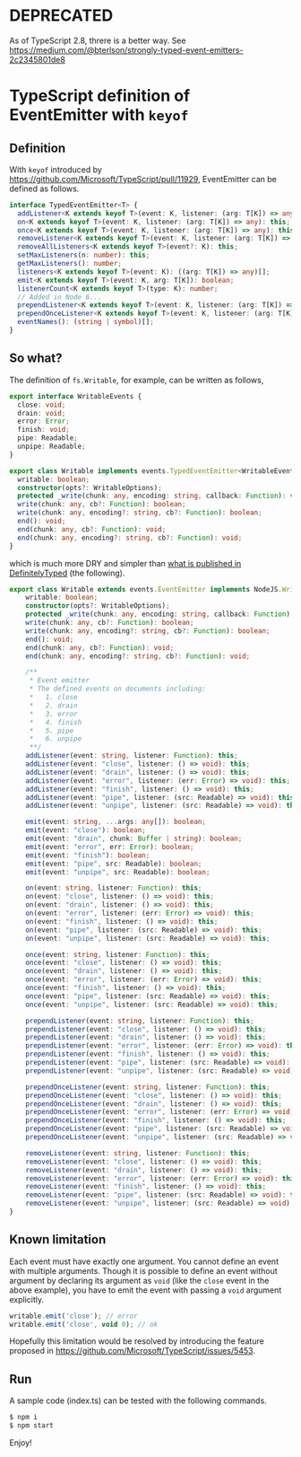 # DEPRECATED

As of TypeScript 2.8, threre is a better way.
See https://medium.com/@bterlson/strongly-typed-event-emitters-2c2345801de8

# TypeScript definition of EventEmitter with `keyof`

## Definition

With `keyof` introduced by https://github.com/Microsoft/TypeScript/pull/11929, EventEmitter can be defined as follows.

```ts
interface TypedEventEmitter<T> {
  addListener<K extends keyof T>(event: K, listener: (arg: T[K]) => any): this;
  on<K extends keyof T>(event: K, listener: (arg: T[K]) => any): this;
  once<K extends keyof T>(event: K, listener: (arg: T[K]) => any): this;
  removeListener<K extends keyof T>(event: K, listener: (arg: T[K]) => any): this;
  removeAllListeners<K extends keyof T>(event?: K): this;
  setMaxListeners(n: number): this;
  getMaxListeners(): number;
  listeners<K extends keyof T>(event: K): ((arg: T[K]) => any)[];
  emit<K extends keyof T>(event: K, arg: T[K]): boolean;
  listenerCount<K extends keyof T>(type: K): number;
  // Added in Node 6...
  prependListener<K extends keyof T>(event: K, listener: (arg: T[K]) => any): this;
  prependOnceListener<K extends keyof T>(event: K, listener: (arg: T[K]) => any): this;
  eventNames(): (string | symbol)[];
}
```

## So what?

The definition of `fs.Writable`, for example, can be written as follows,

```ts
export interface WritableEvents {
  close: void;
  drain: void;
  error: Error;
  finish: void;
  pipe: Readable;
  unpipe: Readable;
}

export class Writable implements events.TypedEventEmitter<WritableEvents>, NodeJS.WritableStream {
  writable: boolean;
  constructor(opts?: WritableOptions);
  protected _write(chunk: any, encoding: string, callback: Function): void;
  write(chunk: any, cb?: Function): boolean;
  write(chunk: any, encoding?: string, cb?: Function): boolean;
  end(): void;
  end(chunk: any, cb?: Function): void;
  end(chunk: any, encoding?: string, cb?: Function): void;
}
```

which is much more DRY and simpler than [what is published in DefinitelyTyped](https://github.com/DefinitelyTyped/DefinitelyTyped/blob/8c65c84d30d181c36ffd00c77f85181e5350ef61/node/index.d.ts#L3262-L3337) (the following).

```ts
export class Writable extends events.EventEmitter implements NodeJS.WritableStream {
    writable: boolean;
    constructor(opts?: WritableOptions);
    protected _write(chunk: any, encoding: string, callback: Function): void;
    write(chunk: any, cb?: Function): boolean;
    write(chunk: any, encoding?: string, cb?: Function): boolean;
    end(): void;
    end(chunk: any, cb?: Function): void;
    end(chunk: any, encoding?: string, cb?: Function): void;

    /**
     * Event emitter
     * The defined events on documents including:
     *   1. close
     *   2. drain
     *   3. error
     *   4. finish
     *   5. pipe
     *   6. unpipe
     **/
    addListener(event: string, listener: Function): this;
    addListener(event: "close", listener: () => void): this;
    addListener(event: "drain", listener: () => void): this;
    addListener(event: "error", listener: (err: Error) => void): this;
    addListener(event: "finish", listener: () => void): this;
    addListener(event: "pipe", listener: (src: Readable) => void): this;
    addListener(event: "unpipe", listener: (src: Readable) => void): this;

    emit(event: string, ...args: any[]): boolean;
    emit(event: "close"): boolean;
    emit(event: "drain", chunk: Buffer | string): boolean;
    emit(event: "error", err: Error): boolean;
    emit(event: "finish"): boolean;
    emit(event: "pipe", src: Readable): boolean;
    emit(event: "unpipe", src: Readable): boolean;

    on(event: string, listener: Function): this;
    on(event: "close", listener: () => void): this;
    on(event: "drain", listener: () => void): this;
    on(event: "error", listener: (err: Error) => void): this;
    on(event: "finish", listener: () => void): this;
    on(event: "pipe", listener: (src: Readable) => void): this;
    on(event: "unpipe", listener: (src: Readable) => void): this;

    once(event: string, listener: Function): this;
    once(event: "close", listener: () => void): this;
    once(event: "drain", listener: () => void): this;
    once(event: "error", listener: (err: Error) => void): this;
    once(event: "finish", listener: () => void): this;
    once(event: "pipe", listener: (src: Readable) => void): this;
    once(event: "unpipe", listener: (src: Readable) => void): this;

    prependListener(event: string, listener: Function): this;
    prependListener(event: "close", listener: () => void): this;
    prependListener(event: "drain", listener: () => void): this;
    prependListener(event: "error", listener: (err: Error) => void): this;
    prependListener(event: "finish", listener: () => void): this;
    prependListener(event: "pipe", listener: (src: Readable) => void): this;
    prependListener(event: "unpipe", listener: (src: Readable) => void): this;

    prependOnceListener(event: string, listener: Function): this;
    prependOnceListener(event: "close", listener: () => void): this;
    prependOnceListener(event: "drain", listener: () => void): this;
    prependOnceListener(event: "error", listener: (err: Error) => void): this;
    prependOnceListener(event: "finish", listener: () => void): this;
    prependOnceListener(event: "pipe", listener: (src: Readable) => void): this;
    prependOnceListener(event: "unpipe", listener: (src: Readable) => void): this;

    removeListener(event: string, listener: Function): this;
    removeListener(event: "close", listener: () => void): this;
    removeListener(event: "drain", listener: () => void): this;
    removeListener(event: "error", listener: (err: Error) => void): this;
    removeListener(event: "finish", listener: () => void): this;
    removeListener(event: "pipe", listener: (src: Readable) => void): this;
    removeListener(event: "unpipe", listener: (src: Readable) => void): this;
}
```

## Known limitation

Each event must have exactly one argument.
You cannot define an event with multiple arguments.
Though it is possible to define an event without argument by declaring its argument as `void` (like the `close` event in the above example), you have to emit the event with passing a `void` argument explicitly.

```ts
writable.emit('close'); // error
writable.emit('close', void 0); // ok
```

Hopefully this limitation would be resolved by introducing the feature proposed in https://github.com/Microsoft/TypeScript/issues/5453.

## Run

A sample code (index.ts) can be tested with the following commands.

```bash
$ npm i
$ npm start
```

Enjoy!
